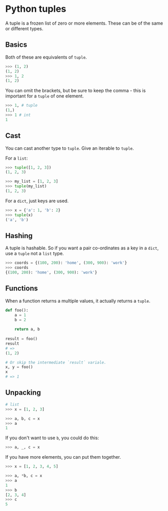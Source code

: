 # Python tuples

A tuple is a frozen list of zero or more elements. These can be of the same or different types.


## Basics

Both of these are equivalents of  `tuple`.

```python
>>> (1, 2)
(1, 2)
>>> 1, 2
(1, 2)
```

You can omit the brackets, but be sure to keep the comma - this is important for a `tuple` of one element.

```python
>>> 1, # tuple
(1,)
>>> 1 # int
1
```


## Cast

You can cast another type to `tuple`. Give an iterable to `tuple`.

For a `list`:

```python
>>> tuple([1, 2, 3])
(1, 2, 3)

>>> my_list = [1, 2, 3]
>>> tuple(my_list)
(1, 2, 3)
```

For a `dict`, just keys are used.

```python
>>> x = {'a': 1, 'b': 2}
>>> tuple(x)
('a', 'b')
```


## Hashing

A tuple is hashable. So if you want a pair co-ordinates as a key in a `dict`, use a `tuple` not a `list` type.

```python
>>> coords = {(100, 200): 'home', (300, 900): 'work'}
>>> coords
{(100, 200): 'home', (300, 900): 'work'}
```

## Functions

When a function returns a multiple values, it actually returns a `tuple`.

```python
def foo():
    a = 1
    b = 2
    
    return a, b
    
result = foo()
result
# =>
(1, 2)

# Or skip the intermediate `result` variale.
x, y = foo()
x
# => 1
```

## Unpacking


```python
# list
>>> x = [1, 2, 3]

>>> a, b, c = x
>>> a
1
```

If you don't want to use `b`, you could do this:

```python
>>> a, _, c = x
```

If you have more elements, you can put them together.

```python
>>> x = [1, 2, 3, 4, 5]

>>> a, *b, c = x
>>> a
1
>>> b
[2, 3, 4]
>>> c
5
```

